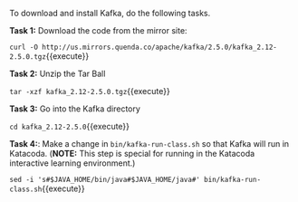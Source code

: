 To download and install Kafka, do the following tasks.

**Task 1:** Download the code from the mirror site:

`curl -O http://us.mirrors.quenda.co/apache/kafka/2.5.0/kafka_2.12-2.5.0.tgz`{{execute}}

**Task 2:** Unzip the Tar Ball

`tar -xzf kafka_2.12-2.5.0.tgz`{{execute}}

**Task 3:** Go into the Kafka directory

`cd kafka_2.12-2.5.0`{{execute}}

**Task 4:**: Make a change in `bin/kafka-run-class.sh` so that Kafka will run in Katacoda. (**NOTE:** This step is
special for running in the Katacoda interactive learning environment.)

`sed -i 's#$JAVA_HOME/bin/java#$JAVA_HOME/java#' bin/kafka-run-class.sh`{{execute}}

